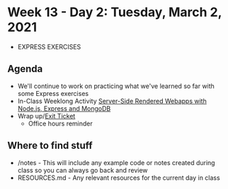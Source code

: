 # Week 13 - Day 2: Tuesday, March 2, 2021

- EXPRESS EXERCISES

## Agenda

- We'll continue to work on practicing what we've learned so far with some Express exercises
- In-Class Weeklong Activity [Server-Side Rendered Webapps with Node.js, Express and MongoDB](https://github.com/DigitalCraftsStudents/hyb-fl-11-2020-cohort/tree/main/lectures/week-13/day-2/ServerSideExercises)
- Wrap up/[Exit Ticket](https://forms.gle/QZVb1xmxTRkQ4Sw1A)
  - Office hours reminder


## Where to find stuff
- /notes - This will include any example code or notes created during class so you can always go back and review
- RESOURCES.md - Any relevant resources for the current day in class
